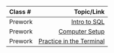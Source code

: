 | Class #     | Topic/Link     |
| :---        |          ---: |
| Prework     | [Intro to SQL](introSQL.md)   |
| Prework     | [Computer Setup](computer-setup.md)   |
| Prework     | [Practice in the Terminal](terminal-prep.md)   |

